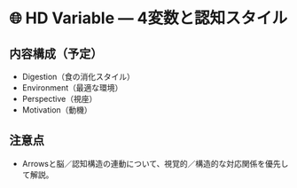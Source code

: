 # 🌐 HD Variable — 4変数と認知スタイル

## 内容構成（予定）

- Digestion（食の消化スタイル）
- Environment（最適な環境）
- Perspective（視座）
- Motivation（動機）

## 注意点

- Arrowsと脳／認知構造の連動について、視覚的／構造的な対応関係を優先して解説。

